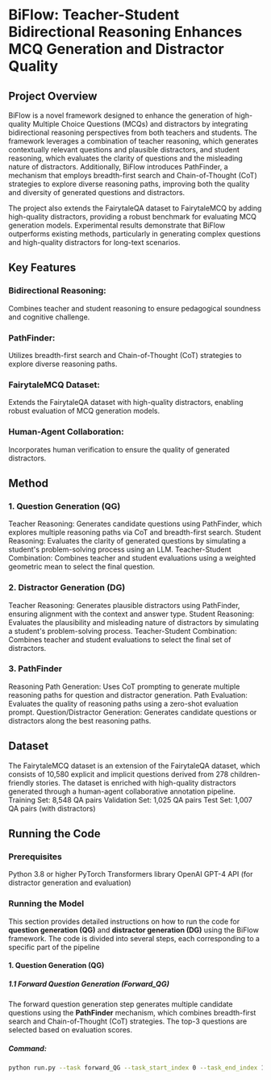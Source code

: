 # BiFlow: Teacher-Student Bidirectional Reasoning Enhances MCQ Generation and Distractor Quality
## Project Overview
BiFlow is a novel framework designed to enhance the generation of high-quality Multiple Choice Questions (MCQs) and distractors by integrating bidirectional reasoning perspectives from both teachers and students. The framework leverages a combination of teacher reasoning, which generates contextually relevant questions and plausible distractors, and student reasoning, which evaluates the clarity of questions and the misleading nature of distractors. Additionally, BiFlow introduces PathFinder, a mechanism that employs breadth-first search and Chain-of-Thought (CoT) strategies to explore diverse reasoning paths, improving both the quality and diversity of generated questions and distractors.

The project also extends the FairytaleQA dataset to FairytaleMCQ by adding high-quality distractors, providing a robust benchmark for evaluating MCQ generation models. Experimental results demonstrate that BiFlow outperforms existing methods, particularly in generating complex questions and high-quality distractors for long-text scenarios.
## Key Features
### Bidirectional Reasoning: 
Combines teacher and student reasoning to ensure pedagogical soundness and cognitive challenge.
### PathFinder: 
Utilizes breadth-first search and Chain-of-Thought (CoT) strategies to explore diverse reasoning paths.
### FairytaleMCQ Dataset: 
Extends the FairytaleQA dataset with high-quality distractors, enabling robust evaluation of MCQ generation models.
### Human-Agent Collaboration: 
Incorporates human verification to ensure the quality of generated distractors.
## Method
### 1. Question Generation (QG)
Teacher Reasoning: Generates candidate questions using PathFinder, which explores multiple reasoning paths via CoT and breadth-first search.
Student Reasoning: Evaluates the clarity of generated questions by simulating a student's problem-solving process using an LLM.
Teacher-Student Combination: Combines teacher and student evaluations using a weighted geometric mean to select the final question.
### 2. Distractor Generation (DG)
Teacher Reasoning: Generates plausible distractors using PathFinder, ensuring alignment with the context and answer type.
Student Reasoning: Evaluates the plausibility and misleading nature of distractors by simulating a student's problem-solving process.
Teacher-Student Combination: Combines teacher and student evaluations to select the final set of distractors.
### 3. PathFinder
Reasoning Path Generation: Uses CoT prompting to generate multiple reasoning paths for question and distractor generation.
Path Evaluation: Evaluates the quality of reasoning paths using a zero-shot evaluation prompt.
Question/Distractor Generation: Generates candidate questions or distractors along the best reasoning paths.
## Dataset
The FairytaleMCQ dataset is an extension of the FairytaleQA dataset, which consists of 10,580 explicit and implicit questions derived from 278 children-friendly stories. The dataset is enriched with high-quality distractors generated through a human-agent collaborative annotation pipeline.
Training Set: 8,548 QA pairs
Validation Set: 1,025 QA pairs
Test Set: 1,007 QA pairs (with distractors)
## Running the Code
### Prerequisites
Python 3.8 or higher
PyTorch
Transformers library
OpenAI GPT-4 API (for distractor generation and evaluation)
### Running the Model
This section provides detailed instructions on how to run the code for **question generation (QG)** and **distractor generation (DG)** using the BiFlow framework. The code is divided into several steps, each corresponding to a specific part of the pipeline
#### 1. **Question Generation (QG)**

##### 1.1 **Forward Question Generation (Forward_QG)**

The forward question generation step generates multiple candidate questions using the **PathFinder** mechanism, which combines breadth-first search and Chain-of-Thought (CoT) strategies. The top-3 questions are selected based on evaluation scores.

##### Command:
```bash
python run.py --task forward_QG --task_start_index 0 --task_end_index 1007 --method_generate sample --method_evaluate vote --method_select greedy --n_generate_sample 6 --n_evaluate_sample 10 --n_select_sample 3 --prompt_sample cot --temperature 1.0

